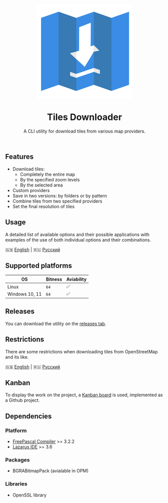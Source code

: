 
<p align="center">
  <img src="./docs/media/logo.svg" width="300">
</p>
<h1 align="center">Tiles Downloader</h1>
<p align="center">
  A CLI utility for download tiles from various map providers.
</p>
<br>

## Features

- Download tiles:
	- Completely the entire map
	- By the specified zoom levels
	- By the selected area
- Custom providers
- Save in two versions: by folders or by pattern
- Combine tiles from two specified providers
- Set the final resolution of tiles

## Usage

A detailed list of available options and their possible applications with examples of the use of both individual options and their combinations.

🇬🇧 [English](./docs/USAGE.md) | 🇷🇺 [Русский](./docs/USAGE_RU.md)

## Supported platforms

| OS | Bitness                | Aviability                                                                  |
| ------------ | ----------------------- | ------------------------------------------------------------------------------- |
| Linux            | `64`               | ✅                                              |
| Windows 10, 11           | `64`             | ✅                                                    |


## Releases

You can download the utility on the [releases tab](https://github.com/kfilippenok/tilesdownloader/releases).

## Restrictions

There are some restrictions when downloading tiles from OpenStreetMap and its like.

🇬🇧 [English](./docs/RESTRICTIONS.md) | 🇷🇺 [Русский](./docs/RESTRICTIONS_RU.md)

## Kanban

To display the work on the project, a [Kanban board](https://github.com/users/kfilippenok/projects/1) is used, implemented as a Github project.
 
## Dependencies

### Platform
- [FreePascal Compiler](https://www.freepascal.org/) >= 3.2.2 
- [Lazarus IDE](https://www.lazarus-ide.org/) >= 3.6

### Packages

- BGRABitmapPack (avialable in OPM)
 
### Libraries
 
 - OpenSSL library